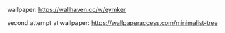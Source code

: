 wallpaper: https://wallhaven.cc/w/eymker

second attempt at wallpaper: https://wallpaperaccess.com/minimalist-tree
